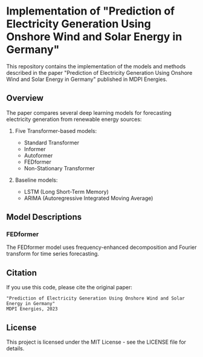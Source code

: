 # Implementation of "Prediction of Electricity Generation Using Onshore Wind and Solar Energy in Germany"

This repository contains the implementation of the models and methods described in the paper "Prediction of Electricity Generation Using Onshore Wind and Solar Energy in Germany" published in MDPI Energies.

## Overview

The paper compares several deep learning models for forecasting electricity generation from renewable energy sources:

1. Five Transformer-based models:
   - Standard Transformer
   - Informer
   - Autoformer
   - FEDformer
   - Non-Stationary Transformer

2. Baseline models:
   - LSTM (Long Short-Term Memory)
   - ARIMA (Autoregressive Integrated Moving Average)


## Model Descriptions

### FEDformer
The FEDformer model uses frequency-enhanced decomposition and Fourier transform for time series forecasting.

## Citation

If you use this code, please cite the original paper:

```
"Prediction of Electricity Generation Using Onshore Wind and Solar Energy in Germany"
MDPI Energies, 2023
```

## License

This project is licensed under the MIT License - see the LICENSE file for details.
